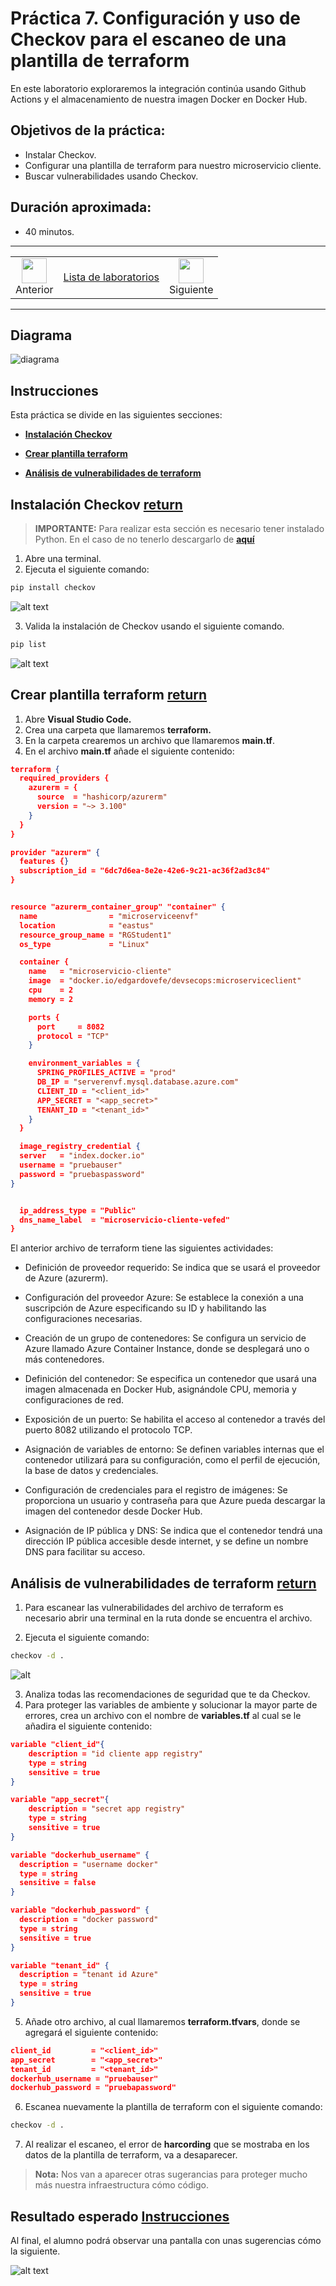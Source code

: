 # Práctica 7. Configuración y uso de Checkov para el escaneo de una plantilla de terraform 

En este laboratorio exploraremos la integración continúa usando Github Actions y el almacenamiento de nuestra imagen Docker en Docker Hub.

## Objetivos de la práctica:
- Instalar Checkov.
- Configurar una plantilla de terraform para nuestro microservicio cliente.
- Buscar vulnerabilidades usando Checkov.

## Duración aproximada:
- 40 minutos.

---

<div style="width: 400px;">
        <table width="50%">
            <tr>
                <td style="text-align: center;">
                    <a href="../Capitulo7/"><img src="../images/anterior.png" width="40px"></a>
                    <br>Anterior
                </td>
                <td style="text-align: center;">
                   <a href="https://netec-mx.github.io/DEVSECOPS_JAV/">Lista de laboratorios</a>
                </td>
<td style="text-align: center;">
                    <a href="../Capitulo9/"><img src="../images/siguiente.png" width="40px"></a>
                    <br>Siguiente
                </td>
            </tr>
        </table>
</div>

---



## Diagrama

![diagrama](../images/7/diagrama.png)


## Instrucciones
Esta práctica se divide en las siguientes secciones:

- **[Instalación Checkov](#instalación-checkov-return)**

- **[Crear plantilla terraform](#crear-plantilla-terraform-return)**

- **[Análisis de vulnerabilidades de terraform](#análisis-de-vulnerabilidades-de-terraform-return)**


## Instalación Checkov [return](#instrucciones)
> **IMPORTANTE:** Para realizar esta sección es necesario tener instalado Python. En el caso de no tenerlo descargarlo de **[aquí](https://www.python.org/downloads/)**

1. Abre una terminal. 
2. Ejecuta el siguiente comando: 

```bash
pip install checkov
```

![alt text](../images/7/1.png)

3. Valida la instalación de Checkov usando el siguiente comando. 

```bash
pip list
```

![alt text](../images/7/2.png)


## Crear plantilla terraform [return](#instrucciones)

1. Abre **Visual Studio Code.**
2. Crea una carpeta que llamaremos **terraform.**
3. En la carpeta crearemos un archivo que llamaremos **main.tf**.
4. En el archivo **main.tf** añade el siguiente contenido: 

```json
terraform {
  required_providers {
    azurerm = {
      source  = "hashicorp/azurerm"
      version = "~> 3.100"
    }
  }
}

provider "azurerm" {
  features {}
  subscription_id = "6dc7d6ea-8e2e-42e6-9c21-ac36f2ad3c84"
}


resource "azurerm_container_group" "container" {
  name                = "microserviceenvf"
  location            = "eastus"
  resource_group_name = "RGStudent1"
  os_type             = "Linux"

  container {
    name   = "microservicio-cliente"
    image  = "docker.io/edgardovefe/devsecops:microserviceclient"
    cpu    = 2
    memory = 2

    ports {
      port     = 8082
      protocol = "TCP"
    }

    environment_variables = {
      SPRING_PROFILES_ACTIVE = "prod"
      DB_IP = "serverenvf.mysql.database.azure.com"
      CLIENT_ID = "<client_id>"
      APP_SECRET = "<app_secret>"
      TENANT_ID = "<tenant_id>"
    }
  }

  image_registry_credential {
  server   = "index.docker.io"
  username = "pruebauser"
  password = "pruebaspassword"
}


  ip_address_type = "Public"
  dns_name_label  = "microservicio-cliente-vefed" 
}

```

El anterior archivo de terraform tiene las siguientes actividades:

- Definición de proveedor requerido:
Se indica que se usará el proveedor de Azure (azurerm).

- Configuración del proveedor Azure:
Se establece la conexión a una suscripción de Azure especificando su ID y habilitando las configuraciones necesarias.

- Creación de un grupo de contenedores:
Se configura un servicio de Azure llamado Azure Container Instance, donde se desplegará uno o más contenedores.

- Definición del contenedor:
Se especifica un contenedor que usará una imagen almacenada en Docker Hub, asignándole CPU, memoria y configuraciones de red.

- Exposición de un puerto:
Se habilita el acceso al contenedor a través del puerto 8082 utilizando el protocolo TCP.

- Asignación de variables de entorno:
Se definen variables internas que el contenedor utilizará para su configuración, como el perfil de ejecución, la base de datos y credenciales.

- Configuración de credenciales para el registro de imágenes:
Se proporciona un usuario y contraseña para que Azure pueda descargar la imagen del contenedor desde Docker Hub.

- Asignación de IP pública y DNS:
Se indica que el contenedor tendrá una dirección IP pública accesible desde internet, y se define un nombre DNS para facilitar su acceso.



## Análisis de vulnerabilidades de terraform [return](#instrucciones)
1. Para escanear las vulnerabilidades del archivo de terraform es necesario abrir una terminal en la ruta donde se encuentra el archivo. 

2. Ejecuta el siguiente comando:

```bash
checkov -d .
```
![alt](../images/7/3.png)


3. Analiza todas las recomendaciones de seguridad que te da Checkov.
4. Para proteger las variables de ambiente y solucionar la mayor parte de errores, crea un archivo con el nombre de **variables.tf** al cual se le añadira el siguiente contenido:

```json
variable "client_id"{
    description = "id cliente app registry"
    type = string
    sensitive = true
}

variable "app_secret"{
    description = "secret app registry"
    type = string
    sensitive = true
}

variable "dockerhub_username" {
  description = "username docker"
  type = string
  sensitive = false
}

variable "dockerhub_password" {
  description = "docker password"
  type = string
  sensitive = true
}

variable "tenant_id" {
  description = "tenant id Azure"
  type = string
  sensitive = true
}
```

5. Añade otro archivo, al cual llamaremos **terraform.tfvars**, donde se agregará el siguiente contenido:

```json
client_id         = "<client_id>"
app_secret        = "<app_secret>"
tenant_id         = "<tenant_id>"
dockerhub_username = "pruebauser"
dockerhub_password = "pruebapassword"
```

6. Escanea nuevamente la plantilla de terraform con el siguiente comando:

```bash
checkov -d . 
```

7. Al realizar el escaneo, el error de **harcording** que se mostraba en los datos de la plantilla de terraform, va a desaparecer.

> **Nota:** Nos van a aparecer otras sugerancias para proteger mucho más nuestra infraestructura cómo código. 


## Resultado esperado [Instrucciones](#instrucciones)

Al final, el alumno podrá observar una pantalla con unas sugerencias cómo la siguiente. 

![alt text](../images/7/4.png)
